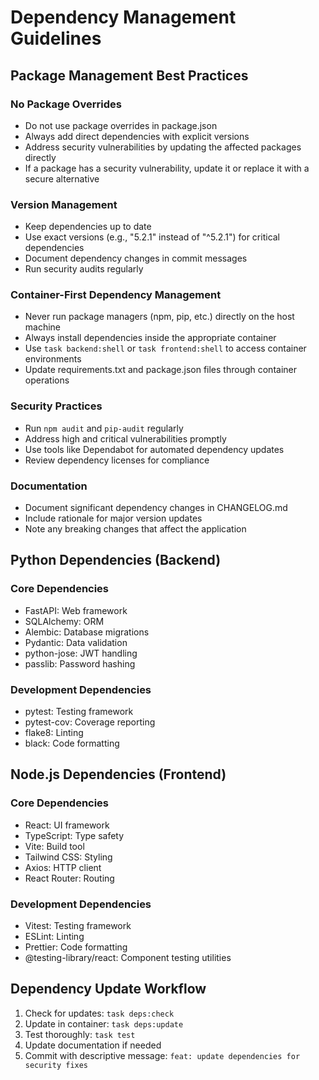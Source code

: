 # Dependency Management Guidelines

## Package Management Best Practices

### No Package Overrides
- Do not use package overrides in package.json
- Always add direct dependencies with explicit versions
- Address security vulnerabilities by updating the affected packages directly
- If a package has a security vulnerability, update it or replace it with a secure alternative

### Version Management
- Keep dependencies up to date
- Use exact versions (e.g., "5.2.1" instead of "^5.2.1") for critical dependencies
- Document dependency changes in commit messages
- Run security audits regularly

### Container-First Dependency Management
- Never run package managers (npm, pip, etc.) directly on the host machine
- Always install dependencies inside the appropriate container
- Use `task backend:shell` or `task frontend:shell` to access container environments
- Update requirements.txt and package.json files through container operations

### Security Practices
- Run `npm audit` and `pip-audit` regularly
- Address high and critical vulnerabilities promptly
- Use tools like Dependabot for automated dependency updates
- Review dependency licenses for compliance

### Documentation
- Document significant dependency changes in CHANGELOG.md
- Include rationale for major version updates
- Note any breaking changes that affect the application

## Python Dependencies (Backend)

### Core Dependencies
- FastAPI: Web framework
- SQLAlchemy: ORM
- Alembic: Database migrations
- Pydantic: Data validation
- python-jose: JWT handling
- passlib: Password hashing

### Development Dependencies
- pytest: Testing framework
- pytest-cov: Coverage reporting
- flake8: Linting
- black: Code formatting

## Node.js Dependencies (Frontend)

### Core Dependencies
- React: UI framework
- TypeScript: Type safety
- Vite: Build tool
- Tailwind CSS: Styling
- Axios: HTTP client
- React Router: Routing

### Development Dependencies
- Vitest: Testing framework
- ESLint: Linting
- Prettier: Code formatting
- @testing-library/react: Component testing utilities

## Dependency Update Workflow

1. Check for updates: `task deps:check`
2. Update in container: `task deps:update`
3. Test thoroughly: `task test`
4. Update documentation if needed
5. Commit with descriptive message: `feat: update dependencies for security fixes`
